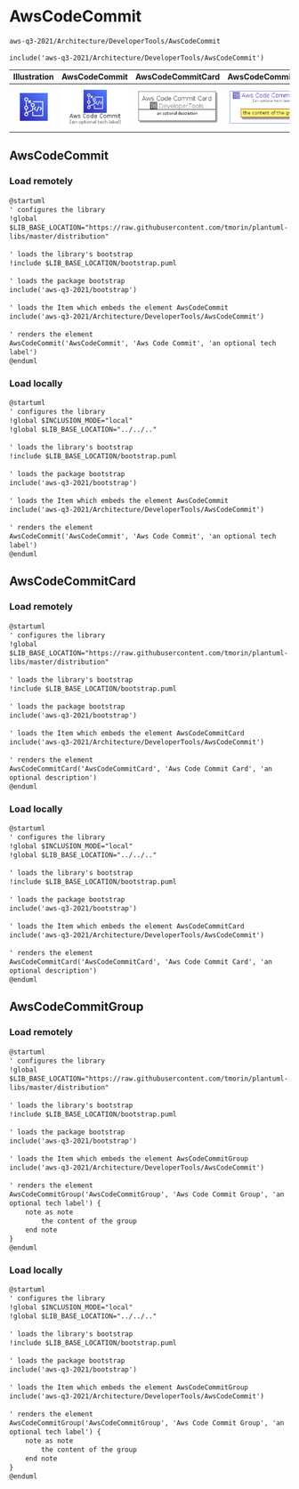 # AwsCodeCommit


```text
aws-q3-2021/Architecture/DeveloperTools/AwsCodeCommit
```

```text
include('aws-q3-2021/Architecture/DeveloperTools/AwsCodeCommit')
```



| Illustration | AwsCodeCommit | AwsCodeCommitCard | AwsCodeCommitGroup |
| :---: | :---: | :---: | :---: |
| ![illustration for Illustration](../../../aws-q3-2021/Architecture/DeveloperTools/AwsCodeCommit.png) | ![illustration for AwsCodeCommit](../../../aws-q3-2021/Architecture/DeveloperTools/AwsCodeCommit.Local.png) | ![illustration for AwsCodeCommitCard](../../../aws-q3-2021/Architecture/DeveloperTools/AwsCodeCommitCard.Local.png) | ![illustration for AwsCodeCommitGroup](../../../aws-q3-2021/Architecture/DeveloperTools/AwsCodeCommitGroup.Local.png) |




## AwsCodeCommit

### Load remotely
```plantuml
@startuml
' configures the library
!global $LIB_BASE_LOCATION="https://raw.githubusercontent.com/tmorin/plantuml-libs/master/distribution"

' loads the library's bootstrap
!include $LIB_BASE_LOCATION/bootstrap.puml

' loads the package bootstrap
include('aws-q3-2021/bootstrap')

' loads the Item which embeds the element AwsCodeCommit
include('aws-q3-2021/Architecture/DeveloperTools/AwsCodeCommit')

' renders the element
AwsCodeCommit('AwsCodeCommit', 'Aws Code Commit', 'an optional tech label')
@enduml
```

### Load locally
```plantuml
@startuml
' configures the library
!global $INCLUSION_MODE="local"
!global $LIB_BASE_LOCATION="../../.."

' loads the library's bootstrap
!include $LIB_BASE_LOCATION/bootstrap.puml

' loads the package bootstrap
include('aws-q3-2021/bootstrap')

' loads the Item which embeds the element AwsCodeCommit
include('aws-q3-2021/Architecture/DeveloperTools/AwsCodeCommit')

' renders the element
AwsCodeCommit('AwsCodeCommit', 'Aws Code Commit', 'an optional tech label')
@enduml
```

## AwsCodeCommitCard

### Load remotely
```plantuml
@startuml
' configures the library
!global $LIB_BASE_LOCATION="https://raw.githubusercontent.com/tmorin/plantuml-libs/master/distribution"

' loads the library's bootstrap
!include $LIB_BASE_LOCATION/bootstrap.puml

' loads the package bootstrap
include('aws-q3-2021/bootstrap')

' loads the Item which embeds the element AwsCodeCommitCard
include('aws-q3-2021/Architecture/DeveloperTools/AwsCodeCommit')

' renders the element
AwsCodeCommitCard('AwsCodeCommitCard', 'Aws Code Commit Card', 'an optional description')
@enduml
```

### Load locally
```plantuml
@startuml
' configures the library
!global $INCLUSION_MODE="local"
!global $LIB_BASE_LOCATION="../../.."

' loads the library's bootstrap
!include $LIB_BASE_LOCATION/bootstrap.puml

' loads the package bootstrap
include('aws-q3-2021/bootstrap')

' loads the Item which embeds the element AwsCodeCommitCard
include('aws-q3-2021/Architecture/DeveloperTools/AwsCodeCommit')

' renders the element
AwsCodeCommitCard('AwsCodeCommitCard', 'Aws Code Commit Card', 'an optional description')
@enduml
```

## AwsCodeCommitGroup

### Load remotely
```plantuml
@startuml
' configures the library
!global $LIB_BASE_LOCATION="https://raw.githubusercontent.com/tmorin/plantuml-libs/master/distribution"

' loads the library's bootstrap
!include $LIB_BASE_LOCATION/bootstrap.puml

' loads the package bootstrap
include('aws-q3-2021/bootstrap')

' loads the Item which embeds the element AwsCodeCommitGroup
include('aws-q3-2021/Architecture/DeveloperTools/AwsCodeCommit')

' renders the element
AwsCodeCommitGroup('AwsCodeCommitGroup', 'Aws Code Commit Group', 'an optional tech label') {
    note as note
        the content of the group
    end note
}
@enduml
```

### Load locally
```plantuml
@startuml
' configures the library
!global $INCLUSION_MODE="local"
!global $LIB_BASE_LOCATION="../../.."

' loads the library's bootstrap
!include $LIB_BASE_LOCATION/bootstrap.puml

' loads the package bootstrap
include('aws-q3-2021/bootstrap')

' loads the Item which embeds the element AwsCodeCommitGroup
include('aws-q3-2021/Architecture/DeveloperTools/AwsCodeCommit')

' renders the element
AwsCodeCommitGroup('AwsCodeCommitGroup', 'Aws Code Commit Group', 'an optional tech label') {
    note as note
        the content of the group
    end note
}
@enduml
```

